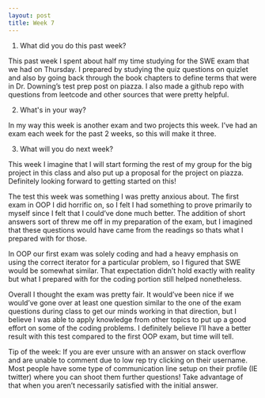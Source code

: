 ```yaml
---
layout: post
title: Week 7
---
```


1) What did you do this past week?

This past week I spent about half my time studying for the SWE exam that we had on Thursday. I prepared by studying the quiz questions on quizlet and also by going back through the book chapters to define terms that were in Dr. Downing’s test prep post on piazza. I also made a github repo with questions from leetcode and other sources that were pretty helpful.

2) What's in your way?

In my way this week is another exam and two projects this week. I’ve had an exam each week for the past 2 weeks, so this will make it three. 


3) What will you do next week?

This week I imagine that I will start forming the rest of my group for the big project in this class and also put up a proposal for the project on piazza. Definitely looking forward to getting started on this!

The test this week was something I was pretty anxious about. The first exam in OOP I did horrific on, so I felt I had something to prove primarily to myself since I felt that I could’ve done much better. The addition of short answers sort of threw me off in my preparation of the exam, but I imagined that these questions would have came from the readings so thats what I prepared with for those. 

In OOP our first exam was solely coding and had a heavy emphasis on using the correct iterator for a particular problem, so I figured that SWE would be somewhat similar. That expectation didn’t hold exactly with reality but what I prepared with for the coding portion still helped nonetheless. 

Overall I thought the exam was pretty fair. It would’ve been nice if we would’ve gone over at least one question similar to the one of the exam questions during class to get our minds working in that direction, but I believe I was able to apply knowledge from other topics to put up a good effort on some of the coding problems. I definitely believe I’ll have a better result with this test compared to the first OOP exam, but time will tell. 

Tip of the week: If you are ever unsure with an answer on stack overflow and are unable to comment due to low rep try clicking on their username. Most people have some type of communication line setup on their profile (IE twitter) where you can shoot them further questions! Take advantage of that when you aren’t necessarily satisfied with the initial answer. 

